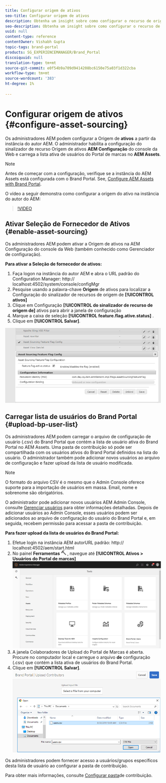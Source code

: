 ```yaml
---
title: Configurar origem de ativos
seo-title: Configurar origem de ativos
description: Obtenha um insight sobre como configurar o recurso de origem de ativos no AEM Assets.
seo-description: Obtenha um insight sobre como configurar o recurso de origem de ativos no AEM Assets.
uuid: null
content-type: reference
contentOwner: Vishabh Gupta
topic-tags: brand-portal
products: SG_EXPERIENCEMANAGER/Brand_Portal
discoiquuid: null
translation-type: tm+mt
source-git-commit: e0f54b9a709d9414208bc6150e75a03f1d322cba
workflow-type: tm+mt
source-wordcount: '383'
ht-degree: 1%

---
```



# Configurar origem de ativos {#configure-asset-sourcing}

Os administradores AEM podem configurar a Origem de **ativos** a partir da instância do autor AEM. O administrador habilita a configuração do sinalizador de recurso Origem de ativos **AEM Configuração** do console da Web e carrega a lista ativa de usuários do Portal de marcas no **AEM Assets**.

>[!NOTE]
>
>Antes de começar com a configuração, verifique se a instância do AEM Assets está configurada com o Brand Portal. See, [Configure AEM Assets with Brand Portal](../using/configure-aem-assets-with-brand-portal.md).

O vídeo a seguir demonstra como configurar a origem do ativo na instância do autor do AEM:

>[!VIDEO](https://video.tv.adobe.com/v/29771)

## Ativar Seleção de Fornecedor de Ativos {#enable-asset-sourcing}

Os administradores AEM podem ativar a Origem de ativos na AEM Configuração do console da Web (também conhecido como Gerenciador de configuração).

**Para ativar a Seleção de fornecedor de ativos:**
1. Faça logon na instância do autor AEM e abra o URL padrão do Configuration Manager: http:// localhost:4502/system/console/configMgr
1. Pesquise usando a palavra-chave **Origem** de ativos para localizar a Configuração do sinalizador de recursos de origem de **[!UICONTROL ativos]**
1. Clique em Configuração **[!UICONTROL do sinalizador de recurso de origem de]** ativos para abrir a janela de configuração
1. Marque a caixa de seleção **[!UICONTROL feature.flag.ative.status]** .
1. Clique em **[!UICONTROL Salvar]**.

![](assets/enable-asset-sourcing.png)

## Carregar lista de usuários do Brand Portal {#upload-bp-user-list}

Os administradores AEM podem carregar o arquivo de configuração de usuário (.csv) do Brand Portal que contém a lista de usuário ativa do Brand Portal no AEM Assets. Uma pasta de contribuição só pode ser compartilhada com os usuários ativos do Brand Portal definidos na lista do usuário. O administrador também pode adicionar novos usuários ao arquivo de configuração e fazer upload da lista de usuário modificada.

>[!NOTE]
>
>O formato do arquivo CSV é o mesmo que o Admin Console oferece suporte para a importação de usuários em massa. Email, nome e sobrenome são obrigatórios.

O administrador pode adicionar novos usuários AEM Admin Console, consulte [Gerenciar usuários](brand-portal-adding-users.md) para obter informações detalhadas. Depois de adicionar usuários ao Admin Console, esses usuários podem ser adicionados ao arquivo de configuração do usuário do Brand Portal e, em seguida, recebem permissão para acessar a pasta de contribuição.

**Para fazer upload da lista de usuários do Brand Portal:**
1. Efetue login na instância AEM autorURL padrão: http:// localhost:4502/aem/start.html
1. No painel **Ferramentas** ![](assets/tools.png) , navegue até **[!UICONTROL Ativos > Usuários do Portal de marcas]**
   ![](assets/upload-user-list1.png)
1. A janela Colaboradores de Upload do Portal de Marcas é aberta.
Procure no computador local e carregue o arquivo **de** configuração (.csv) que contém a lista ativa de usuários do Brand Portal.
1. Clique em **[!UICONTROL Salvar]**.
   ![](assets/upload-user-list2.png)


Os administradores podem fornecer acesso a usuários/grupos específicos desta lista de usuário ao configurar a pasta de contribuição.

Para obter mais informações, consulte [Configurar pasta](brand-portal-contribution-folder.md)de contribuição.
